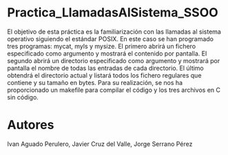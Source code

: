# Practica_LlamadasAlSistema_SSOO
El objetivo de esta práctica es la familiarización con las llamadas al sistema operativo siguiendo el estándar POSIX. En este caso se han programado tres programas: mycat, myls y mysize. 
El primero abrirá un fichero especificado como argumento y mostrará el contenido por pantalla. El segundo abrirá un directorio especificado como argumento y mostrará por pantalla el nombre de todas las entradas de cada directorio. El último obtendrá el directorio actual y listará todos los fichero regulares que contiene y su tamaño en bytes.
Para su realización, se nos ha proporcionado un makefile para compilar el código y los tres archivos en C sin código.

# Autores
Ivan Aguado Perulero, 
Javier Cruz del Valle, 
Jorge Serrano Pérez
